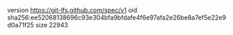 version https://git-lfs.github.com/spec/v1
oid sha256:ee52068138696c93e304bfa9bfdafe4f6e97afa2e26be8a7ef5e22e9d0a71f25
size 22943
